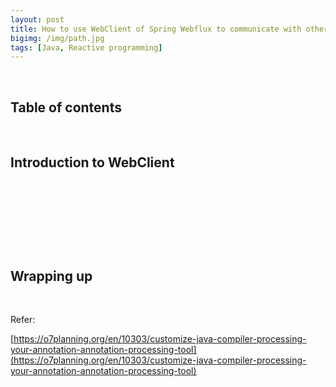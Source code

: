 ```yaml
---
layout: post
title: How to use WebClient of Spring Webflux to communicate with other systems
bigimg: /img/path.jpg
tags: [Java, Reactive programming]
---
```






<br>

## Table of contents





<br>

## Introduction to WebClient





<br>

## 





<br>

## 






<br>

## Wrapping up








<br>

Refer:

[https://o7planning.org/en/10303/customize-java-compiler-processing-your-annotation-annotation-processing-tool](https://o7planning.org/en/10303/customize-java-compiler-processing-your-annotation-annotation-processing-tool)